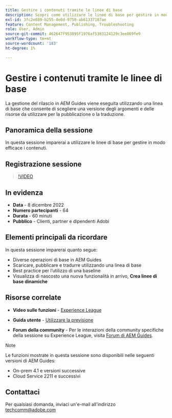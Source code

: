 ```yaml
---
title: Gestire i contenuti tramite le linee di base
description: Scopri come utilizzare le linee di base per gestire in modo efficace i contenuti.
exl-id: 3fc2e889-b255-4e8d-9750-ab61337107ae
feature: Content Management, Publishing, Troubleshooting
role: User, Admin
source-git-commit: 462647f953895f1976af5383124129c3ee869fe9
workflow-type: tm+mt
source-wordcount: '183'
ht-degree: 1%

---
```


# Gestire i contenuti tramite le linee di base

La gestione del rilascio in AEM Guides viene eseguita utilizzando una linea di base che consente di scegliere una versione degli argomenti e delle risorse da utilizzare per la pubblicazione o la traduzione.

## Panoramica della sessione

In questa sessione imparerai a utilizzare le linee di base per gestire in modo efficace i contenuti.

## Registrazione sessione

>[!VIDEO](https://video.tv.adobe.com/v/3414172/version-management-release-management-baseline?quality=12&learn=on)

## In evidenza

- **Data** - 8 dicembre 2022
- **Numero partecipanti** - 64
- **Durata** - 60 minuti
- **Pubblico** - Clienti, partner e dipendenti Adobi

## Elementi principali da ricordare

In questa sessione imparerai quanto segue:
- Diverse operazioni di base in AEM Guides
- Scaricare, pubblicare e tradurre utilizzando una linea di base
- Best practice per l’utilizzo di una baseline
- Visualizza di nascosto una nuova funzionalità in arrivo, **Crea linee di base dinamiche**

## Risorse correlate

- **Video sulle funzioni** - [Experience League](https://experienceleague.adobe.com/docs/experience-manager-guides-learn/videos/advanced-user-guide/overview.html?lang=it)

- **Guida utente** - [Utilizzare la previsione](https://help.adobe.com/en_US/xml-documentation-for-adobe-experience-manager/index.html#t=DXML-master-map%2Fgenerate-output-use-baseline-for-publishing.html)

- **Forum della community** - Per le interazioni della community specifiche della sessione su Experience League, visita [Forum di AEM Guides](https://experienceleaguecommunities.adobe.com/t5/experience-manager-guides/bd-p/xml-documentation-discussions).

>[!NOTE]
>
>Le funzioni mostrate in questa sessione sono disponibili nelle seguenti versioni di AEM Guides:
> - On-prem 4.1 e versioni successive
> - Cloud Service 2211 e successivi

## Contattaci

Per qualsiasi domanda, inviaci un&#39;e-mail all&#39;indirizzo <techcomm@adobe.com>
